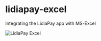 # lidiapay-excel
Integrating the LidiaPay app with MS-Excel

![LidiaPay Excel](https://i.ibb.co/7tmCqSZ/excel-lidia.png)

